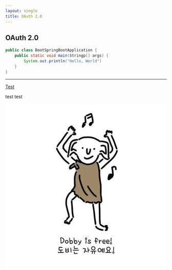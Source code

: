 ```yaml
---
layout: single
title: OAuth 2.0
---
```

## OAuth 2.0

```java
public class BootSpringBootApplication {
    public static void main(Stringp[] args) {
        System.out.println("Hello, World")
    }
}
```

-----------------

[Test](http://google.com)

test   test

<img src="/assets/images/profile_photo.jpg"></img>

